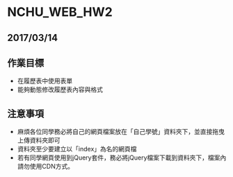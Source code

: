 # NCHU_WEB_HW2

## 2017/03/14
## 作業目標
* 在履歷表中使用表單
* 能夠動態修改履歷表內容與格式

## 注意事項
* 麻煩各位同學務必將自己的網頁檔案放在「自己學號」資料夾下，並直接拖曳上傳資料夾即可
* 資料夾至少要建立以「index」為名的網頁檔
* 若有同學網頁使用到jQuery套件，務必將jQuery檔案下載到資料夾下，檔案內請勿使用CDN方式。
